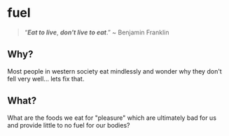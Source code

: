 # fuel

> “***Eat to live***, ***don't live to eat***.” ~ Benjamin Franklin

## Why?

Most people in western society eat mindlessly and wonder why they don't fell very well... lets fix that.

## What?

What are the foods we eat for "pleasure" which are ultimately bad for us and provide little to no fuel for our bodies?
